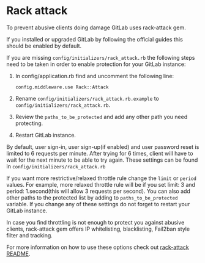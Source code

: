 # Rack attack

To prevent abusive clients doing damage GitLab uses rack-attack gem.

If you installed or upgraded GitLab by following the official guides this should be enabled by default.

If you are missing `config/initializers/rack_attack.rb` the following steps need to be taken in order to enable protection for your GitLab instance:

1.  In config/application.rb find and uncomment the following line:

        config.middleware.use Rack::Attack

1.  Rename `config/initializers/rack_attack.rb.example` to `config/initializers/rack_attack.rb`.

1.  Review the `paths_to_be_protected` and add any other path you need protecting.

1.  Restart GitLab instance.

By default, user sign-in, user sign-up(if enabled) and user password reset is limited to 6 requests per minute. After trying for 6 times, client will have to wait for the next minute to be able to try again. These settings can be found in `config/initializers/rack_attack.rb`

If you want more restrictive/relaxed throttle rule change the `limit` or `period` values. For example, more relaxed throttle rule will be if you set limit: 3 and period: 1.second(this will allow 3 requests per second). You can also add other paths to the protected list by adding to `paths_to_be_protected` variable. If you change any of these settings do not forget to restart your GitLab instance.

In case you find throttling is not enough to protect you against abusive clients, rack-attack gem offers IP whitelisting, blacklisting, Fail2ban style filter and tracking.

For more information on how to use these options check out [rack-attack README](https://github.com/kickstarter/rack-attack/blob/master/README.md).
